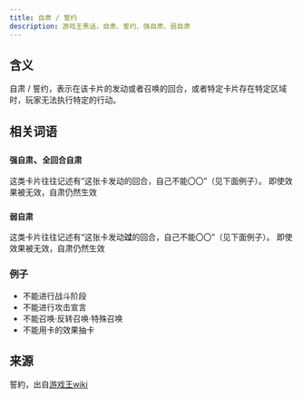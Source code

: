 ```yaml
---
title: 自肃 / 誓约
description: 游戏王黑话，自肃、誓约、强自肃、弱自肃
---
```


## 含义

自肃 / 誓约，表示在该卡片的发动或者召唤的回合，或者特定卡片存在特定区域时，玩家无法执行特定的行动。

## 相关词语

### `强自肃`、`全回合自肃`

这类卡片往往记述有“这张卡发动的回合，自己不能〇〇”（见下面例子）。
即使效果被无效，自肃仍然生效

### `弱自肃`

这类卡片往往记述有“这张卡发动**过**的回合，自己不能〇〇”（见下面例子）。
即使效果被无效，自肃仍然生效

### 例子

- 不能进行战斗阶段
- 不能进行攻击宣言
- 不能召唤·反转召唤·特殊召唤
- 不能用卡的效果抽卡

## 来源

誓約，出自[游戏王wiki](https://yugioh-wiki.net/index.php?%C0%C0%CC%F3%B8%FA%B2%CC)
